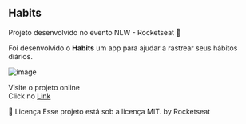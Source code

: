 
<h2> Habits </h2>

Projeto desenvolvido no evento NLW - Rocketseat 🚀

Foi desenvolvido o **Habits** um app para ajudar a rastrear seus hábitos diários.<br />

![image](https://user-images.githubusercontent.com/88723553/216775830-b41edb08-3666-4e43-81b6-808bebb59c3e.png)

Visite o projeto online<br />
Click no <a href="https://nathaly-silva.github.io/nlw-setup/">Link</a>


📝 Licença
Esse projeto está sob a licença MIT.
by Rocketseat 


